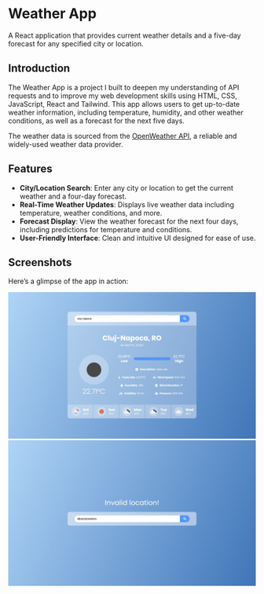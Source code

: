 # Weather App

A React application that provides current weather details and a five-day forecast for any specified city or location.

## Introduction

The Weather App is a project I built to deepen my understanding of API requests and to improve my web development skills using HTML, CSS, JavaScript, React and Tailwind. This app allows users to get up-to-date weather information, including temperature, humidity, and other weather conditions, as well as a forecast for the next five days.

The weather data is sourced from the [OpenWeather API](https://openweathermap.org), a reliable and widely-used weather data provider.

## Features

- **City/Location Search**: Enter any city or location to get the current weather and a four-day forecast.
- **Real-Time Weather Updates**: Displays live weather data including temperature, weather conditions, and more.
- **Forecast Display**: View the weather forecast for the next four days, including predictions for temperature and conditions.
- **User-Friendly Interface**: Clean and intuitive UI designed for ease of use.

## Screenshots

Here’s a glimpse of the app in action:

![screenshot](screenshots/app-screenshot-1.jpeg)
![screenshot](screenshots/app-screenshot-2.jpeg)
